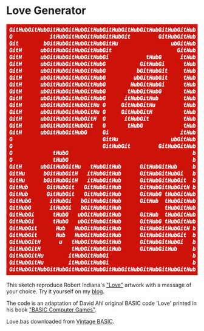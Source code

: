 # Love Generator

<img src="github-love.png" width="640" height="660">

This sketch reproduce Robert Indiana's ["Love"](https://en.wikipedia.org/wiki/Love_(image))
artwork with a message of your choice. Try it yourself on my [blog](https://karlzarbon.github.io/html/blog/love-generator.html).

The code is an adaptation of David Ahl original BASIC code 'Love' printed in his book ["BASIC Computer Games"](https://en.wikipedia.org/wiki/BASIC_Computer_Games).

Love.bas downloaded from [Vintage BASIC](http://www.vintage-basic.net/games.html).